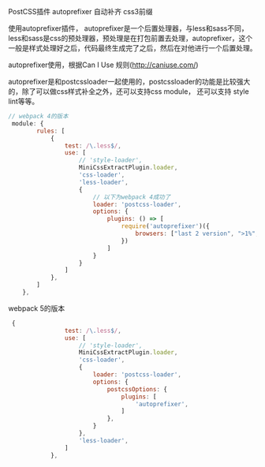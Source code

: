 PostCSS插件 autoprefixer 自动补齐 css3前缀

使用autoprefixer插件，
    autoprefixer是一个后置处理器，与less和sass不同，less和sass是css的预处理器，预处理是在打包前置去处理，autoprefixer，这个一般是样式处理好之后，代码最终生成完了之后，然后在对他进行一个后置处理。

autoprefixer使用，根据Can I Use 规则(http://caniuse.com/)

autoprefixer是和postcssloader一起使用的，postcssloader的功能是比较强大的，除了可以做css样式补全之外，还可以支持css module， 还可以支持 style lint等等。

````javascript 
// webpack 4的版本
 module: {
        rules: [
            {
                test: /\.less$/,
                use: [
                    // 'style-loader',
                    MiniCssExtractPlugin.loader,
                    'css-loader',
                    'less-loader',
                    {
                        // 以下为webpack 4成功了
                        loader: 'postcss-loader',
                        options: {
                            plugins: () => [
                                require('autoprefixer')({
                                    browsers: ["last 2 version", ">1%", "iOS 7"]
                                })
                            ]
                        }
                    }
                ]
            },
        ]
    },
````

webpack 5的版本
````javascript
 {
                test: /\.less$/,
                use: [
                    // 'style-loader',
                    MiniCssExtractPlugin.loader,
                    'css-loader',
                    {
                        loader: 'postcss-loader',
                        options: {
                            postcssOptions: {
                                plugins: [
                                    'autoprefixer',
                                ]
                            },
                        }
                    },
                    'less-loader',
                ]
            },
````